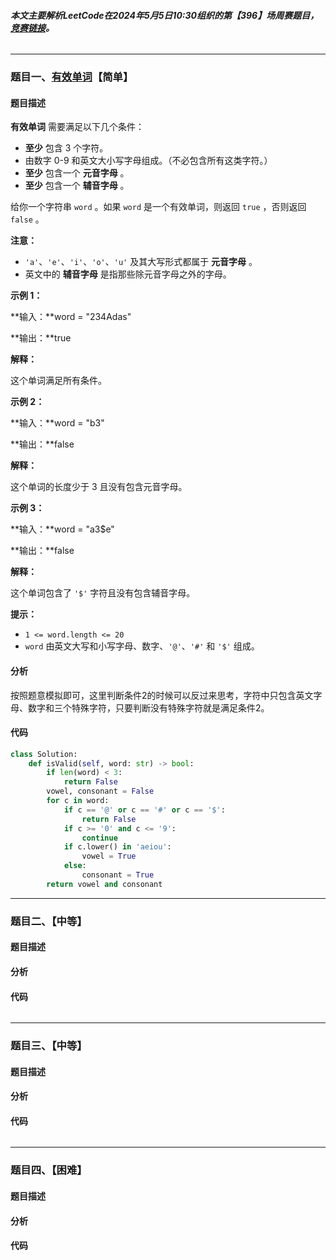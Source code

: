 ###### **本文主要解析LeetCode在2024年5月5日10:30组织的第【396】场周赛题目，**[**竞赛链接**](https://leetcode.cn/contest/weekly-contest-396)**。**

---

### 题目一、[有效单词](https://leetcode.cn/contest/weekly-contest-396/problems/valid-word/)【简单】

#### 题目描述

**有效单词** 需要满足以下几个条件：

- **至少** 包含 3 个字符。
- 由数字 0-9 和英文大小写字母组成。（不必包含所有这类字符。）
- **至少** 包含一个 **元音字母** 。
- **至少** 包含一个 **辅音字母** 。

给你一个字符串 `word` 。如果 `word` 是一个有效单词，则返回 `true` ，否则返回 `false` 。

**注意：**

- `'a'`、`'e'`、`'i'`、`'o'`、`'u'` 及其大写形式都属于 **元音字母** 。
- 英文中的 **辅音字母** 是指那些除元音字母之外的字母。

 

**示例 1：**

**输入：**word = "234Adas"

**输出：**true

**解释：**

这个单词满足所有条件。

**示例 2：**

**输入：**word = "b3"

**输出：**false

**解释：**

这个单词的长度少于 3 且没有包含元音字母。

**示例 3：**

**输入：**word = "a3$e"

**输出：**false

**解释：**

这个单词包含了 `'$'` 字符且没有包含辅音字母。

 

**提示：**

- `1 <= word.length <= 20`
- `word` 由英文大写和小写字母、数字、`'@'`、`'#'` 和 `'$'` 组成。

#### 分析

按照题意模拟即可，这里判断条件2的时候可以反过来思考，字符中只包含英文字母、数字和三个特殊字符，只要判断没有特殊字符就是满足条件2。

#### 代码

```python
class Solution:
    def isValid(self, word: str) -> bool:
        if len(word) < 3:
            return False
        vowel, consonant = False
        for c in word:
            if c == '@' or c == '#' or c == '$':
                return False
            if c >= '0' and c <= '9':
                continue
            if c.lower() in 'aeiou':
                vowel = True
            else:
                consonant = True
        return vowel and consonant
```



------

### 题目二、【中等】

#### 题目描述





#### 分析





#### 代码

```Python

```

------

### 题目三、【中等】

#### 题目描述



#### 分析



#### 代码

```python

```

------

### 题目四、【困难】

#### 题目描述



#### 分析



#### 代码

```python

```

